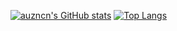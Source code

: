 <!--
**auzncn/auzncn** is a ✨ _special_ ✨ repository because its `README.md` (this file) appears on your GitHub profile.

Here are some ideas to get you started:

- 🔭 I’m currently working on ...
- 🌱 I’m currently learning ...
- 👯 I’m looking to collaborate on ...
- 🤔 I’m looking for help with ...
- 💬 Ask me about ...
- 📫 How to reach me: ...
- 😄 Pronouns: ...
- ⚡ Fun fact: ...
-->
[![auzncn's GitHub stats](https://github-readme-stats.vercel.app/api?username=auzncn)](https://github.com/auzncn/github-readme-stats)
[![Top Langs](https://github-readme-stats.vercel.app/api/top-langs/?username=auzncn&layout=compact)](https://github.com/auzncn/github-readme-stats)

